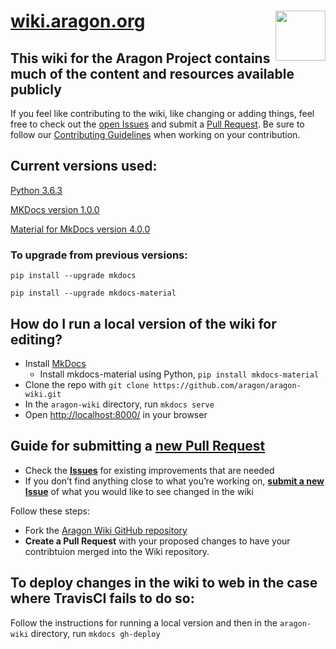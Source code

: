 # [wiki.aragon.org](https://wiki.aragon.org/) <img align="right" src="https://github.com/aragon/design/blob/master/readme-logo.png" height="80px" />

## This wiki for the Aragon Project contains much of the content and resources available publicly

If you feel like contributing to the wiki, like changing or adding things, feel free to check out the [open Issues](https://github.com/aragon/aragon-wiki/issues) and submit a [Pull Request](https://github.com/aragon/aragon-wiki/pulls). Be sure to follow our [Contributing Guidelines](/CONTRIBUTING.md) when working on your contribution.

## Current versions used:
[Python 3.6.3](https://www.python.org/downloads/)

[MKDocs version 1.0.0](http://www.mkdocs.org/about/release-notes/)

[Material for MkDocs version 4.0.0](https://squidfunk.github.io/mkdocs-material/release-notes/)

### To upgrade from previous versions:
`pip install --upgrade mkdocs`

`pip install --upgrade mkdocs-material`

## How do I run a local version of the wiki for editing?

- Install [MkDocs](http://www.mkdocs.org/)
  - Install mkdocs-material using Python, `pip install mkdocs-material`
- Clone the repo with `git clone https://github.com/aragon/aragon-wiki.git`
- In the `aragon-wiki` directory, run `mkdocs serve`
- Open [http://localhost:8000/](http://localhost:8000/) in your browser

## Guide for submitting a [new Pull Request](https://github.com/aragon/aragon-wiki/pulls)

- Check the [**Issues**](https://github.com/aragon/aragon-wiki/issues) for existing improvements that are needed
- If you don’t find anything close to what you’re working on, [**submit a new Issue**](https://github.com/aragon/aragon-wiki/issues/new) of what you would like to see changed in the wiki

Follow these steps:

- Fork the [Aragon Wiki GitHub repository](https://github.com/aragon/aragon-wiki)
- **Create a Pull Request** with your proposed changes to have your contribtuion merged into the Wiki repository.

## To deploy changes in the wiki to web in the case where TravisCI fails to do so:

Follow the instructions for running a local version and then in the `aragon-wiki` directory, run `mkdocs gh-deploy`
